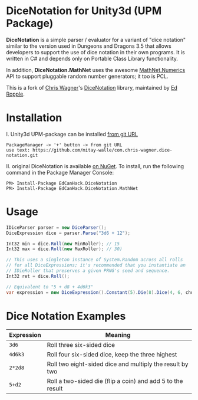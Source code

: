 # DiceNotation for Unity3d (UPM Package) #
**DiceNotation** is a simple parser / evaluator for a variant of "dice notation" similar to the version used in Dungeons and Dragons 3.5 that allows developers to support the use of dice notation in their own programs. It is written in C# and depends only on Portable Class Library functionality.

In addition, **DiceNotation.MathNet** uses the awesome [MathNet.Numerics](http://numerics.mathdotnet.com) API to support pluggable random number generators; it too is PCL.

This is a fork of [Chris Wagner](https://github.com/cawagner)'s [DiceNotation](http://dicenotation.codeplex.com) library, maintained by [Ed Ropple](https://twitter.com/edropple).

# Installation #
I. Unity3d UPM-package can be installed [from git URL](https://docs.unity3d.com/Manual/upm-ui-giturl.html)
```
PackageManager -> '+' button -> from git URL
use text: https://github.com/mitay-walle/com.chris-wagner.dice-notation.git
```
II. original DiceNotation is available [on NuGet](https://www.nuget.org/packages/EdCanHack.DiceNotation/0.2.0). To install, run the following command in the Package Manager Console:

```
PM> Install-Package EdCanHack.DiceNotation
PM> Install-Package EdCanHack.DiceNotation.MathNet
```

# Usage #
```csharp
IDiceParser parser = new DiceParser();
DiceExpression dice = parser.Parse("3d6 + 12");

Int32 min = dice.Roll(new MinRoller); // 15
Int32 max = dice.Roll(new MaxRoller); // 30)

// This uses a singleton instance of System.Random across all rolls
// for all DiceExpressions; it's recommended that you instantiate an
// IDieRoller that preserves a given PRNG's seed and sequence.
Int32 ret = dice.Roll(); 
```

```csharp
// Equivalent to "5 + d8 + 4d6k3"
var expression = new DiceExpression().Constant(5).Die(8).Dice(4, 6, choose: 3);
```

# Dice Notation Examples #
| Expression | Meaning                                                    |
| ---------- | ---------------------------------------------------------- |
| `3d6`      | Roll three six-sided dice                                  |
| `4d6k3`    | Roll four six-sided dice, keep the three highest           |
| `2*2d8`    | Roll two eight-sided dice and multiply the result by two   |
| `5+d2`     | Roll a two-sided die (flip a coin) and add 5 to the result |
